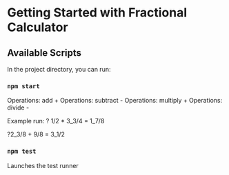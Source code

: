 # Getting Started with Fractional Calculator

## Available Scripts

In the project directory, you can run:

### `npm start`

Operations: add +
Operations: subtract -
Operations: multiply +
Operations: divide -

Example run:
? 1/2 * 3_3/4
= 1_7/8 

?2_3/8 + 9/8
= 3_1/2

### `npm test`

Launches the test runner 
